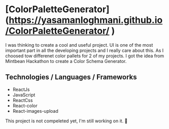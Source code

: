 # [ColorPaletteGenerator] (https://yasamanloghmani.github.io/ColorPaletteGenerator/ )


I was thinking to create a cool and useful project. UI is one of the most important part in all the developing projects and I really care about this. As I choosed tow differenet color pallets for 2 of my projects. I got the idea from Mintbean Hackathon to create a Color Schema Generator. 

## Technologies / Languages / Frameworks

- ReactJs
- JavaScript 
- ReactCss
- React-color
- React-images-upload

This project is not compeleted yet, I'm still working on it. 👋 
